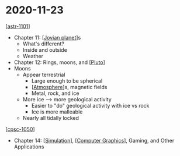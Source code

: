 # 2020-11-23

[[astr-1101]]

- Chapter 11: [[Jovian planet]]s
  - What's different?
  - Inside and outside
  - Weather
- Chapter 12: Rings, moons, and [[Pluto]]
- Moons
  - Appear terrestrial
    - Large enough to be spherical
    - [[Atmosphere]]s, magnetic fields
    - Metal, rock, and ice
  - More ice --> more geological activity
    - Easier to "do" geological activity with ice vs rock
    - Ice is more malleable
  - Nearly all tidally locked

[[cpsc-1050]]

- Chapter 14: [[Simulation]], [[Computer Graphics]], Gaming, and Other Applications

[//begin]: # "Autogenerated link references for markdown compatibility"
[astr-1101]: astr-1101 "ASTR 1101 - Intro to the Solar System"
[Jovian planet]: jovian-planet "Jovian Planet"
[Pluto]: pluto "Pluto"
[Atmosphere]: atmosphere "Atmosphere"
[cpsc-1050]: cpsc-1050 "CPSC 1050 - Introduction to Computer Science"
[Simulation]: simulation "Simulation"
[Computer Graphics]: computer-graphics "Computer Graphics"
[//end]: # "Autogenerated link references"